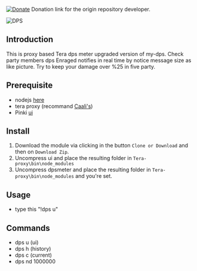[![Donate](https://img.shields.io/badge/Donate-PayPal-ff69b4.svg)](https://www.paypal.com/cgi-bin/webscr?cmd=_s-xclick&hosted_button_id=C6BU555NMQJD6)
Donation link for the origin repository developer.

![DPS](https://preview.ibb.co/hD7x8J/dps.jpg)

## Introduction

This is proxy based Tera dps meter upgraded version of my-dps.
Check party members dps
Enraged notifies in real time by notice message size as like picture.
Try to keep your damage over %25 in five party.


## Prerequisite

- nodejs  [here](https://nodejs.org/en/)
- tera proxy (recommand [Caali's](https://cdn.discordapp.com/attachments/394446642465603584/435128362294575104/tera-proxy.7z))
- Pinki [ui](https://github.com/pinkipi/ui)

## Install

1. Download the module via clicking in the button `Clone or Download` and then on `Download Zip`.
2. Uncompress ui and place the resulting folder in `Tera-proxy\bin\node_modules`
3. Uncompress dpsmeter and place the resulting folder in `Tera-proxy\bin\node_modules` and you're set.

## Usage

- type this "!dps u"

## Commands

- dps u (ui)
- dps h (history)
- dps c (current)
- dps nd 1000000
